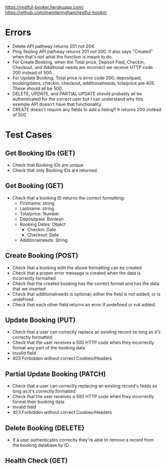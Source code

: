 https://restful-booker.herokuapp.com/
https://github.com/mwinteringham/restful-booker

# Errors

* Delete API pathway returns 201 not 204. 
* Ping Testing API pathway returns 201 not 200. It also says "Created" when that's not what the function is meant to do. 
* For Create Booking, when the Total price, Deposit Paid, Checkin, Checkout, and Additional needs are incorrect we receive HTTP code 200 instead of 500. 
* For Update Booking, Total price is error code 200; depositpaid, bookingdates, checkin, checkout, additionalneeds, totalprice are 405. These should all be 500.
* DELETE, UPDATE, and PARTIAL UPDATE should probably all be authenticated for the correct user but I can understand why this example API doesn't have that functionality. 
* CREATE doesn't require any fields to add a listing!! It returns 200 instead of 500

# Test Cases

## Get Booking IDs (GET)

* Check that Booking IDs are unique
* Check that only Booking IDs are returned

## Get Booking (GET)

* Check that a booking ID returns the correct formatting:
    * Firstname: string
    * Lastname: string
    * Totalprice: Number
    * Depositpaid: Boolean
    * Booking Dates: Object
        * Checkin: Date
        * Checkout: Date
    * Additionalneeds: String

## Create Booking (POST)

* Check that a booking with the above formatting can be created
* Check that a proper error message is created when the data is incorrectly formatted
* Check that the created booking has the correct format and has the data that we inserted
* Check that additionalneeds is optional; either the field is not added, or is undefined. 
* Check that each other field returns an error if undefined or not added. 

## Update Booking (PUT)

* Check that a user can correctly replace an existing record so long as it's correctly formatted
* Check that the user receives a 500 HTTP code when they incorrectly format any part of the booking data
* Invalid field
* 403 Forbidden without correct Cookies/Headers

## Partial Update Booking (PATCH)

* Check that a user can correclty replacing an existing record's fields so long as it's correctly formatted
* Check that the user receives a 500 HTTP code when they incorrectly format their booking data
* Invalid field
* 403 Forbidden without correct Cookies/Headers

## Delete Booking (DELETE)

* If a user authenticates correctly they're able to remove a record from the booking database by ID

## Health Check (GET)